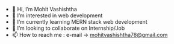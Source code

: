- 👋 Hi, I’m Mohit Vashishtha
- 👀 I’m interested in web development
- 🌱 I’m currently learning MERN stack web development
- 💞️ I’m looking to collaborate on Internship/Job
- 📫 How to reach me : e-mail -> mohitvashishtha78@gmail.com

<!---
mohitvashishtha78/mohitvashishtha78 is a ✨ special ✨ repository because its `README.md` (this file) appears on your GitHub profile.
You can click the Preview link to take a look at your changes.
--->
